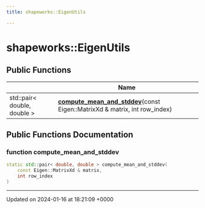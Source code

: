 ```yaml
---
title: shapeworks::EigenUtils

---
```


# shapeworks::EigenUtils





## Public Functions

|                | Name           |
| -------------- | -------------- |
| std::pair< double, double > | **[compute_mean_and_stddev](../Classes/classshapeworks_1_1EigenUtils.md#function-compute-mean-and-stddev)**(const Eigen::MatrixXd & matrix, int row_index) |

## Public Functions Documentation

### function compute_mean_and_stddev

```cpp
static std::pair< double, double > compute_mean_and_stddev(
    const Eigen::MatrixXd & matrix,
    int row_index
)
```


-------------------------------

Updated on 2024-01-16 at 18:21:09 +0000